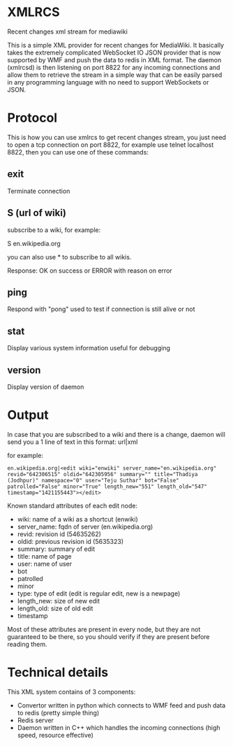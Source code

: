 XMLRCS
======

Recent changes xml stream for mediawiki

This is a simple XML provider for recent changes for MediaWiki. It basically takes the extremely complicated WebSocket IO JSON provider that is now supported by WMF and push the data to redis in XML format. The daemon (xmlrcsd) is then listening on port 8822 for any incoming connections and allow them to retrieve the stream in a simple way that can be easily parsed in any programming language with no need to support WebSockets or JSON.

Protocol
=========

This is how you can use xmlrcs to get recent changes stream, you just need to open a tcp connection on port 8822, for example use telnet localhost 8822, then you can use one of these commands:

## exit
Terminate connection
## S (url of wiki)
subscribe to a wiki, for example:

S en.wikipedia.org

you can also use * to subscribe to all wikis.

Response: OK on success or ERROR with reason on error
## ping
Respond with "pong" used to test if connection is still alive or not
## stat
Display various system information useful for debugging
## version
Display version of daemon

Output
======

In case that you are subscribed to a wiki and there is a change, daemon will send you a 1 line of text in this format:
url|xml

for example:
```
en.wikipedia.org|<edit wiki="enwiki" server_name="en.wikipedia.org" revid="642306515" oldid="642305956" summary="" title="Thadiya (Jodhpur)" namespace="0" user="Teju Suthar" bot="False" patrolled="False" minor="True" length_new="551" length_old="547" timestamp="1421155443"></edit>
```

Known standard attributes of each edit node:
* wiki: name of a wiki as a shortcut (enwiki)
* server_name: fqdn of server (en.wikipedia.org)
* revid: revision id (54635262)
* oldid: previous revision id (5635323)
* summary: summary of edit
* title: name of page
* user: name of user
* bot
* patrolled
* minor
* type: type of edit (edit is regular edit, new is a newpage)
* length_new: size of new edit
* length_old: size of old edit
* timestamp

Most of these attributes are present in every node, but they are not guaranteed to be there, so you should verify if they are present before reading them.


Technical details
=================

This XML system contains of 3 components:

* Convertor written in python which connects to WMF feed and push data to redis (pretty simple thing)
* Redis server
* Daemon written in C++ which handles the incoming connections (high speed, resource effective)
